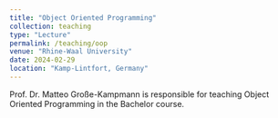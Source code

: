 ```yaml
---
title: "Object Oriented Programming"
collection: teaching
type: "Lecture"
permalink: /teaching/oop
venue: "Rhine-Waal University"
date: 2024-02-29
location: "Kamp-Lintfort, Germany"
---
```


Prof. Dr. Matteo Große-Kampmann is responsible for teaching Object Oriented Programming in the Bachelor course.